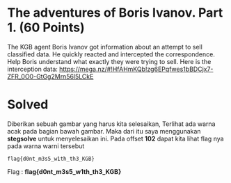 # The adventures of Boris Ivanov. Part 1. (60 Points)
The KGB agent Boris Ivanov got information about an attempt to sell classified data. He quickly reacted and intercepted the correspondence. Help Boris understand what exactly they were trying to sell. Here is the interception data: https://mega.nz/#!HfAHmKQb!zg6EPqfwes1bBDCjx7-ZFR_0O0-GtGg2Mrn56l5LCkE
# Solved
Diberikan sebuah gambar yang harus kita selesaikan, Terlihat ada warna acak pada bagian bawah gambar. Maka dari itu saya menggunakan <b>stegsolve</b> untuk menyelesaikan ini. Pada offset <b>102</b> dapat kita lihat flag nya pada warna warni tersebut
```
flag{d0nt_m3s5_w1th_th3_KGB}
```
Flag : <b>flag{d0nt_m3s5_w1th_th3_KGB}</b>